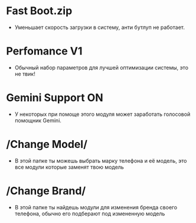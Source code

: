 # Fast Boot.zip
- Уменьшает скорость загрузки в систему, анти бутлуп не работает.

# Perfomance V1
- Обычный набор параметров для лучшей оптимизации системы, это не твик!

# Gemini Support ON
- У некоторых при помоще этого модуля может заработать голосовой помощник Gemini.

# /Change Model/
- В этой папке ты можешь выбрать марку телефона и её модель, это все модули которые заменят твою модель

# /Change Brand/
- В этой папке ты найдешь модули для изменения бренда своего телефона, обычно его подберают под измененную модель

